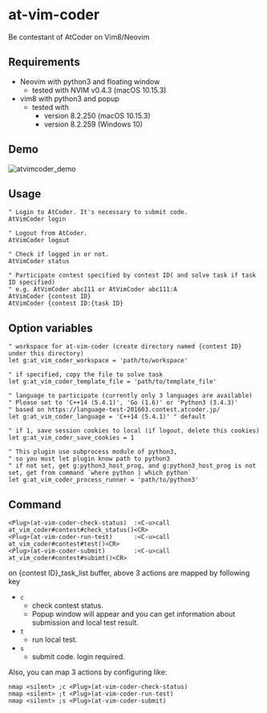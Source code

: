 # at-vim-coder
Be contestant of AtCoder on Vim8/Neovim

## Requirements
- Neovim with python3 and floating window
  - tested with NVIM v0.4.3 (macOS 10.15.3)
- vim8 with python3 and popup
  - tested with
    - version 8.2.250 (macOS 10.15.3)
    - version 8.2.259 (Windows 10)

## Demo
![atvimcoder_demo](https://user-images.githubusercontent.com/46083154/76198792-0d585100-6232-11ea-9e8b-e89e5531983a.gif)

## Usage
```vim
" Login to AtCoder. It's necessary to submit code.
AtVimCoder login

" Logout from AtCoder.
AtVimCoder logout

" Check if logged in or not.
AtVimCoder status

" Participate contest specified by contest ID( and solve task if task ID specified)
" e.g. AtVimCoder abc111 or AtVimCoder abc111:A
AtVimCoder {contest ID}
AtVimCoder {contest ID:{task ID}
```

## Option variables
```vim
" workspace for at-vim-coder (create directory named {contest ID} under this directory)
let g:at_vim_coder_workspace = 'path/to/workspace'

" if specified, copy the file to solve task
let g:at_vim_coder_template_file = 'path/to/template_file'

" language to participate (currently only 3 languages are available)
" Please set to 'C++14 (5.4.1)', 'Go (1.6)' or 'Python3 (3.4.3)'
" based on https://language-test-201603.contest.atcoder.jp/
let g:at_vim_coder_language = 'C++14 (5.4.1)' " default

" if 1, save session cookies to local (if logout, delete this cookies)
let g:at_vim_coder_save_cookies = 1

" This plugin use subprocess module of python3,
" so you must let plugin know path to python3
" if not set, get g:python3_host_prog, and g:python3_host_prog is not set, get from command `where python | which python`
let g:at_vim_coder_process_runner = 'path/to/python3'
```

## Command
```vim
<Plug>(at-vim-coder-check-status)  :<C-u>call at_vim_coder#contest#check_status()<CR>
<Plug>(at-vim-coder-run-test)      :<C-u>call at_vim_coder#contest#test()<CR>
<Plug>(at-vim-coder-submit)        :<C-u>call at_vim_coder#contest#subimt()<CR>
```

on {contest ID}_task_list buffer, above 3 actions are mapped by following key
- `c`
  - check contest status.
  - Popup window will appear and you can get information about submission and local test result.
- `t`
  - run local test.
- `s`
  - submit code. login required.

Also, you can map 3 actions by configuring like:
```vim
nmap <silent> ;c <Plug>(at-vim-coder-check-status)
nmap <silent> ;t <Plug>(at-vim-coder-run-test)
nmap <silent> ;s <Plug>(at-vim-coder-submit)
```
